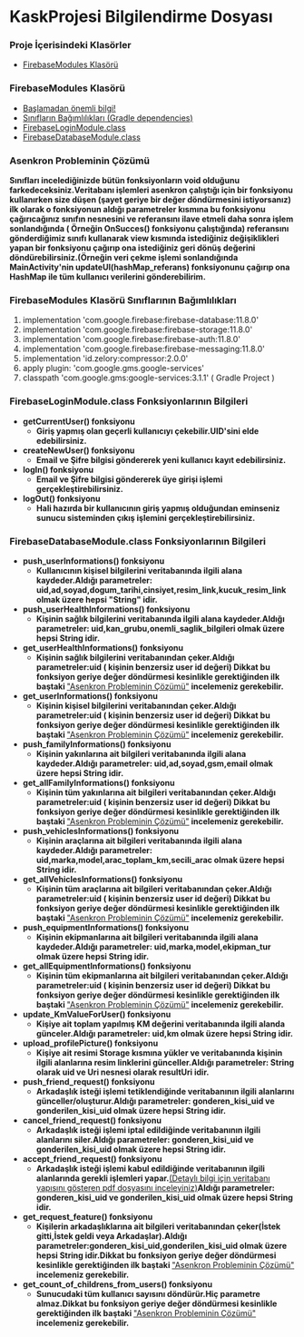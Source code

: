 # KaskProjesi Bilgilendirme Dosyası

<h3>Proje İçerisindeki Klasörler</h3>
<ul>
  <li><a href="#git_firebaseModules"<b>FirebaseModules Klasörü</b></a></li>
</ul>  

<a name="git_firebaseModules"><h3>FirebaseModules Klasörü</h3></a>
<ul>
   <li><a href="#git_firebaseBilgi"<b>Başlamadan önemli bilgi!</b></a></li>
   <li><a href="#git_firebaseBagimliliklar"<b>Sınıfların Bağımlılıkları (Gradle dependencies) </b></a></li>
  <li><a href="#git_firebaseLogin"<b>FirebaseLoginModule.class</b></a></li>
  <li><a href="#git_firebaseDatabase"<b>FirebaseDatabaseModule.class</b></a></li>
</ul>  

<a name="git_firebaseBilgi"><h3>Asenkron Probleminin Çözümü</h3></a>
<b>Sınıfları incelediğinizde bütün fonksiyonların void olduğunu farkedeceksiniz.Veritabanı işlemleri asenkron çalıştığı için bir fonksiyonu kullanırken size düşen (şayet geriye bir değer döndürmesini istiyorsanız) ilk olarak o fonksiyonun aldığı parametreler kısmına bu fonksiyonu çağırıcağınız sınıfın nesnesini ve referansını ilave etmeli daha sonra işlem sonlandığında ( Örneğin OnSucces() fonksiyonu çalıştığında) referansını gönderdiğimiz sınıfı kullanarak view kısmında istediğiniz değişiklikleri yapan bir fonksiyonu çağırıp ona istediğiniz geri dönüş değerini döndürebilirsiniz.(Örneğin veri çekme işlemi sonlandığında MainActivity'nin updateUI(hashMap_referans) fonksiyonunu çağırıp ona HashMap<String> ile tüm kullanıcı verilerini gönderebilirim.</b>

<a name="git_firebaseBagimliliklar"><h3>FirebaseModules Klasörü Sınıflarının Bağımlılıkları</h3></a>
<ol>
  <li>implementation 'com.google.firebase:firebase-database:11.8.0'</li>
  <li>implementation 'com.google.firebase:firebase-storage:11.8.0'</li>
  <li>implementation 'com.google.firebase:firebase-auth:11.8.0'</li>
  <li>implementation 'com.google.firebase:firebase-messaging:11.8.0'</li>
  <li> implementation 'id.zelory:compressor:2.0.0'</li>
  <li>apply plugin: 'com.google.gms.google-services'</li>
  <li>classpath 'com.google.gms:google-services:3.1.1' ( Gradle Project )</li>
</ol> 
  
<a name="git_firebaseLogin"><h3>FirebaseLoginModule.class Fonksiyonlarının Bilgileri</h3></a>
<ul>
  <li><b>getCurrentUser() fonksiyonu</b>
    <ul><li><b>Giriş yapmış olan geçerli kullanıcıyı çekebilir.UID'sini elde edebilirsiniz.</b></li></ul></li>
   <li><b>createNewUser() fonksiyonu</b>
    <ul><li><b>Email ve Şifre bilgisi göndererek yeni kullanıcı kayıt edebilirsiniz.</b></li></ul></li>
   <li><b>logIn() fonksiyonu</b>
    <ul><li><b>Email ve Şifre bilgisi göndererek üye girişi işlemi gerçekleştirebilirsiniz.</b></li></ul></li>
    <li><b>logOut() fonksiyonu</b>
    <ul><li><b>Hali hazırda bir kullanıcının giriş yapmış olduğundan eminseniz sunucu sisteminden çıkış işlemini gerçekleştirebilirsiniz.</b></li></ul></li>
</ul>  

<a name="git_firebaseDatabase"><h3>FirebaseDatabaseModule.class Fonksiyonlarının Bilgileri</h3></a>
<ul>
  <li><b>push_userInformations() fonksiyonu</b>
    <ul><li><b>Kullanıcının kişisel bilgilerini veritabanında ilgili alana kaydeder.Aldığı parametreler: uid,ad,soyad,dogum_tarihi,cinsiyet,resim_link,kucuk_resim_link olmak üzere hepsi "String" idir.</b></li></ul></li>
   <li><b> push_userHealthInformations() fonksiyonu</b>
    <ul><li><b>Kişinin sağlık bilgilerini veritabanında ilgili alana kaydeder.Aldığı parametreler: uid,kan_grubu,onemli_saglik_bilgileri olmak üzere hepsi String idir.</b></li></ul></li>
   <li><b>get_userHealthInformations() fonksiyonu</b>
    <ul><li><b>Kişinin sağlık bilgilerini veritabanından çeker.Aldığı parametreler:uid ( kişinin benzersiz user id değeri) Dikkat bu fonksiyon geriye değer döndürmesi kesinlikle gerektiğinden ilk baştaki </b><a href="#git_firebaseBilgi"<b>"Asenkron Probleminin Çözümü"</b></a><b> incelemeniz gerekebilir.</b></li></ul></li>
   <li><b>get_userInformations() fonksiyonu</b>
    <ul><li><b>Kişinin kişisel bilgilerini veritabanından çeker.Aldığı parametreler:uid ( kişinin benzersiz user id değeri) Dikkat bu fonksiyon geriye değer döndürmesi kesinlikle gerektiğinden ilk baştaki </b><a href="#git_firebaseBilgi"<b>"Asenkron Probleminin Çözümü"</b></a><b> incelemeniz gerekebilir.</b></li></ul></li>
 <li><b> push_familyInformations() fonksiyonu</b>
    <ul><li><b>Kişinin yakınlarına ait bilgileri veritabanında ilgili alana kaydeder.Aldığı parametreler: uid,ad,soyad,gsm,email olmak üzere hepsi String idir.</b></li></ul></li>
<li><b>get_allFamilyInformations() fonksiyonu</b>
    <ul><li><b>Kişinin tüm yakınlarına ait bilgileri veritabanından çeker.Aldığı parametreler:uid ( kişinin benzersiz user id değeri) Dikkat bu fonksiyon geriye değer döndürmesi kesinlikle gerektiğinden ilk baştaki </b><a href="#git_firebaseBilgi"<b>"Asenkron Probleminin Çözümü"</b></a><b> incelemeniz gerekebilir.</b></li></ul></li>
    <li><b> push_vehiclesInformations() fonksiyonu</b>
    <ul><li><b>Kişinin araçlarına ait bilgileri veritabanında ilgili alana kaydeder.Aldığı parametreler: uid,marka,model,arac_toplam_km,secili_arac olmak üzere hepsi String idir.</b></li></ul></li>
    <li><b>get_allVehiclesInformations() fonksiyonu</b>
    <ul><li><b>Kişinin tüm araçlarına ait bilgileri veritabanından çeker.Aldığı parametreler:uid ( kişinin benzersiz user id değeri) Dikkat bu fonksiyon geriye değer döndürmesi kesinlikle gerektiğinden ilk baştaki </b><a href="#git_firebaseBilgi"<b>"Asenkron Probleminin Çözümü"</b></a><b> incelemeniz gerekebilir.</b></li></ul></li>
    <li><b> push_equipmentInformations() fonksiyonu</b>
    <ul><li><b>Kişinin ekipmanlarına ait bilgileri veritabanında ilgili alana kaydeder.Aldığı parametreler: uid,marka,model,ekipman_tur olmak üzere hepsi String idir.</b></li></ul></li>
    <li><b> get_allEquipmentInformations() fonksiyonu</b>
    <ul><li><b>Kişinin tüm ekipmanlarına ait bilgileri veritabanından çeker.Aldığı parametreler:uid ( kişinin benzersiz user id değeri) Dikkat bu fonksiyon geriye değer döndürmesi kesinlikle gerektiğinden ilk baştaki </b><a href="#git_firebaseBilgi"<b>"Asenkron Probleminin Çözümü"</b></a><b> incelemeniz gerekebilir.</b></li></ul></li>
     <li><b> update_KmValueForUser() fonksiyonu</b>
    <ul><li><b>Kişiye ait toplam yapılmış KM değerini veritabanında ilgili alanda günceler.Aldığı parametreler: uid,km olmak üzere hepsi String idir.</b></li></ul></li>
    <li><b> upload_profilePicture() fonksiyonu</b>
    <ul><li><b>Kişiye ait resimi Storage kısmına yükler ve veritabanında kişinin ilgili alanlarına resim linklerini günceller.Aldığı parametreler: String olarak uid ve Uri nesnesi olarak resultUri idir.</b></li></ul></li>
    <li><b>push_friend_request() fonksiyonu</b>
    <ul><li><b>Arkadaşlık isteği işlemi tetiklendiğinde veritabanının ilgili alanlarını günceller/oluşturur.Aldığı parametreler:
      gonderen_kisi_uid ve gonderilen_kisi_uid olmak üzere hepsi String idir.</b></li></ul></li>
     <li><b>cancel_friend_request() fonksiyonu</b>
    <ul><li><b>Arkadaşlık isteği işlemi iptal edildiğinde veritabanının ilgili alanlarını siler.Aldığı parametreler:
      gonderen_kisi_uid ve gonderilen_kisi_uid olmak üzere hepsi String idir.</b></li></ul></li>
      <li><b>accept_friend_request() fonksiyonu</b>
    <ul><li><b>Arkadaşlık isteği işlemi kabul edildiğinde veritabanının ilgili alanlarında gerekli işlemleri yapar.</b><a href="https://drive.google.com/open?id=1G623sNkfz6zT_ehYAmAtICOb4JFyeLry"<b>(Detaylı bilgi için veritabanı yapısını gösteren pdf dosyasını inceleyiniz)</b></a><b>Aldığı parametreler:
      gonderen_kisi_uid ve gonderilen_kisi_uid olmak üzere hepsi String idir.</b></li></ul></li>
      <li><b> get_request_feature() fonksiyonu</b>
    <ul><li><b>Kişilerin arkadaşlıklarına ait bilgileri veritabanından çeker(İstek gitti,İstek geldi veya Arkadaşlar).Aldığı parametreler:gonderen_kisi_uid,gonderilen_kisi_uid olmak üzere hepsi String idir.Dikkat bu fonksiyon geriye değer döndürmesi kesinlikle gerektiğinden ilk baştaki </b><a href="#git_firebaseBilgi"<b>"Asenkron Probleminin Çözümü"</b></a><b> incelemeniz gerekebilir.</b></li></ul></li>
     <li><b> get_count_of_childrens_from_users() fonksiyonu</b>
    <ul><li><b>Sunucudaki tüm kullanıcı sayısını döndürür.Hiç parametre almaz.Dikkat bu fonksiyon geriye değer döndürmesi kesinlikle gerektiğinden ilk baştaki </b><a href="#git_firebaseBilgi"<b>"Asenkron Probleminin Çözümü"</b></a><b> incelemeniz gerekebilir.</b></li></ul></li>
    
</ul>  

